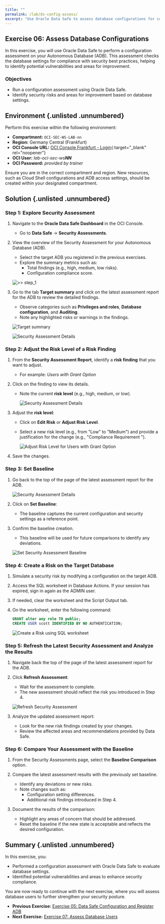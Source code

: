 ```yaml
---
title: ""
permalink: /lab/ds-config-assess/
excerpt: "Use Oracle Data Safe to assess database configurations for compliance."
---
```

<!-- markdownlint-disable MD013 -->
<!-- markdownlint-disable MD024 -->
<!-- markdownlint-disable MD033 -->
<!-- markdownlint-disable MD041 -->

## Exercise 06: Assess Database Configurations

In this exercise, you will use Oracle Data Safe to perform a configuration
assessment on your Autonomous Database (ADB). This assessment checks the database
settings for compliance with security best practices, helping to identify
potential vulnerabilities and areas for improvement.

### Objectives

- Run a configuration assessment using Oracle Data Safe.
- Identify security risks and areas for improvement based on database settings.

## Environment {.unlisted .unnumbered}

Perform this exercise within the following environment:

- **Compartment:** `OCI-SEC-WS-LAB-nn`
- **Region:** Germany Central (Frankfurt)
- **OCI Console URL:** [OCI Console Frankfurt - Login](https://console.eu-frankfurt-1.oraclecloud.com){:target="_blank" rel="noopener"}
- **OCI User:** *lab-oci-sec-ws**NN***
- **OCI Password:** *provided by trainer*

Ensure you are in the correct compartment and region. New resources, such as
Cloud Shell configurations and ADB access settings, should be created within
your designated compartment.

## Solution {.unlisted .unnumbered}

### Step 1: Explore Security Assessment

1. Navigate to the **Oracle Data Safe Dashboard** in the OCI Console.
   - Go to **Data Safe** -> **Security Assessments**.

2. View the overview of the Security Assessment for your Autonomous Database (ADB).
   - Select the target ADB you registered in the previous exercises.
   - Explore the summary metrics such as:
     - Total findings (e.g., high, medium, low risks).
     - Configuration compliance score.

    ![>> step_1](../../images/ex06_ds_sec_assessment01.png)

3. Go to the tab **Target summary** and click on the latest assessment report for the ADB to review the detailed findings.
   - Observe categories such as **Privileges and roles**, **Database configuration**, and **Auditing**.
   - Note any highlighted risks or warnings in the findings.

    ![Target summary](../../images/ex06_ds_sec_assessment02.png)

    ![Security Assessment Details](../../images/ex06_ds_sec_assessment03.png)

### Step 2: Adjust the Risk Level of a Risk Finding

1. From the **Security Assessment Report**, identify a **risk finding** that you want to adjust.
   - For example: *Users with Grant Option*

2. Click on the finding to view its details.
   - Note the current **risk level** (e.g., high, medium, or low).

      ![Security Assessment Details](../../images/ex06_ds_sec_details01.png)

3. Adjust the **risk level**:
   - Click on **Edit Risk** or **Adjust Risk Level**.
   - Select a new risk level (e.g., from "Low" to "Medium") and provide a justification for the change (e.g., "Compliance Requirement ").

      ![Adjust Risk Level for Users with Grant Option](../../images/ex06_ds_sec_details02.png)

4. Save the changes.

### Step 3: Set Baseline

1. Go back to the top of the page of the latest assessment report for the ADB.

   ![Security Assessment Details](../../images/ex06_ds_sec_assessment03.png)

2. Click on **Set Baseline**:
   - The baseline captures the current configuration and security settings as a reference point.

3. Confirm the baseline creation.
   - This baseline will be used for future comparisons to identify any deviations.

   ![Set Security Assessment Baseline](../../images/ex06_ds_set_baseline01.png)

### Step 4: Create a Risk on the Target Database

1. Simulate a security risk by modifying a configuration on the target ADB.
2. Access the SQL worksheet in Database Actions. If your session has expired, sign in again as the ADMIN user.
3. If needed, clear the worksheet and the Script Output tab.
4. On the worksheet, enter the following command:

   ```SQL
   GRANT alter any role TO public;
   CREATE USER scott IDENTIFIED BY NO AUTHENTICATION;
   ```

   ![Create a Risk using SQL worksheet](../../images/ex06_ds_risk01.png)

### Step 5: Refresh the Latest Security Assessment and Analyze the Results

1. Navigate back the top of the page of the latest assessment report for the ADB.

2. Click **Refresh Assessment**:
   - Wait for the assessment to complete.
   - The new assessment should reflect the risk you introduced in Step 4.

   ![Refresh Security Assessment](../../images/ex06_ds_refresh01.png)

3. Analyze the updated assessment report:
   - Look for the new risk findings created by your changes.
   - Review the affected areas and recommendations provided by Data Safe.

### Step 6: Compare Your Assessment with the Baseline

1. From the Security Assessments page, select the **Baseline Comparison** option.

2. Compare the latest assessment results with the previously set baseline.
   - Identify any deviations or new risks.
   - Note changes such as:
     - Configuration setting differences.
     - Additional risk findings introduced in Step 4.

3. Document the results of the comparison:
   - Highlight any areas of concern that should be addressed.
   - Reset the baseline if the new state is acceptable and reflects the desired configuration.

## Summary {.unlisted .unnumbered}

In this exercise, you:

- Performed a configuration assessment with Oracle Data Safe to evaluate database
  settings.
- Identified potential vulnerabilities and areas to enhance security compliance.

You are now ready to continue with the next exercise, where you will assess
database users to further strengthen your security posture.

<!-- For Pandoc -->
- **Previous Exercise:** [Exercise 05: Data Safe Configuration and Register ADB](#exercise-05-configuration-and-register-adb)
- **Next Exercise:** [Exercise 07: Assess Database Users](#exercise-07-assess-database-users)

<!-- For Jekyll -->
<!-- 
- **Previous Exercise:** [Exercise 05: Data Safe Configuration and Register ADB](../ex03/3x05-Exercise.md)
- **Next Exercise:** [Exercise 07: Assess Database Users](../ex03/3x07-Exercise.md)
-->
